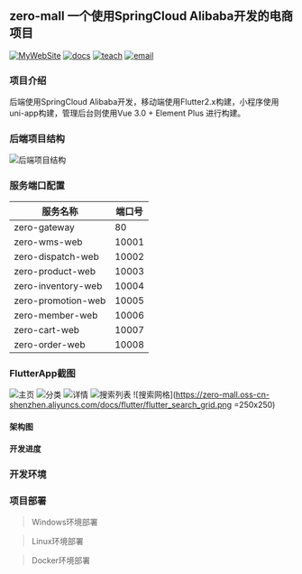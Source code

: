 ## zero-mall 一个使用SpringCloud Alibaba开发的电商项目
[![MyWebSite](https://img.shields.io/badge/我的站点-whoiszxl-blue.svg)](http://whoiszxl.com)
[![docs](https://img.shields.io/badge/docs-reference-green.svg)](http://zero-mall.whoiszxl.com)
[![teach](https://img.shields.io/badge/演示-mall-orange.svg)](https://zero-mall.whoiszxl.com)
[![email](https://img.shields.io/badge/email-whoiszxl@gmail.com-red.svg)](whoiszxl@gmail.com)


### 项目介绍
后端使用SpringCloud Alibaba开发，移动端使用Flutter2.x构建，小程序使用uni-app构建，管理后台则使用Vue 3.0 + Element Plus 进行构建。

### 后端项目结构
![后端项目结构](https://zero-mall.oss-cn-shenzhen.aliyuncs.com/docs/zero-mall-project.png)

### 服务端口配置

|  服务名称             | 端口号   |
|  ----                 | ----    |
| zero-gateway          | 80      |
| zero-wms-web          | 10001   |
| zero-dispatch-web     | 10002   |
| zero-product-web      | 10003   |
| zero-inventory-web    | 10004   |
| zero-promotion-web    | 10005   |
| zero-member-web       | 10006   |
| zero-cart-web         | 10007   |
| zero-order-web        | 10008   |

### FlutterApp截图

![主页](https://zero-mall.oss-cn-shenzhen.aliyuncs.com/docs/flutter/flutter_index.png)
![分类](https://zero-mall.oss-cn-shenzhen.aliyuncs.com/docs/flutter/flutter_category.png)
![详情](https://zero-mall.oss-cn-shenzhen.aliyuncs.com/docs/flutter/flutter_detail.png)
![搜索列表](https://zero-mall.oss-cn-shenzhen.aliyuncs.com/docs/flutter/flutter_search.png)
![搜索网格](https://zero-mall.oss-cn-shenzhen.aliyuncs.com/docs/flutter/flutter_search_grid.png =250x250)

#### 架构图


#### 开发进度


### 开发环境


### 项目部署

> Windows环境部署


> Linux环境部署


> Docker环境部署